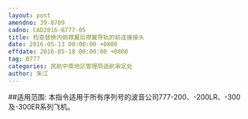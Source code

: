 ```yaml
---
layout: post
amendno: 39-8709
cadno: CAD2016-B777-05
title: 检查替换内侧襟翼后襟翼导轨的前连接接头
date: 2016-05-13 00:00:00 +0800
effdate: 2016-05-18 00:00:00 +0800
tag: B777
categories: 民航中南地区管理局适航审定处
author: 朱江
---
```


##适用范围:
本指令适用于所有序列号的波音公司777-200、-200LR、-300及-300ER系列飞机。


